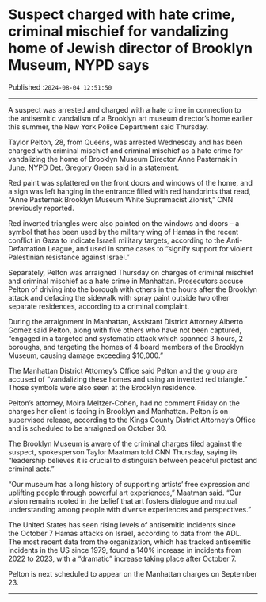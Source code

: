 # Suspect charged with hate crime, criminal mischief for vandalizing home of Jewish director of Brooklyn Museum, NYPD says

Published :`2024-08-04 12:51:50`

---

A suspect was arrested and charged with a hate crime in connection to the antisemitic vandalism of a Brooklyn art museum director’s home earlier this summer, the New York Police Department said Thursday.

Taylor Pelton, 28, from Queens, was arrested Wednesday and has been charged with criminal mischief and criminal mischief as a hate crime for vandalizing the home of Brooklyn Museum Director Anne Pasternak in June, NYPD Det. Gregory Green said in a statement.

Red paint was splattered on the front doors and windows of the home, and a sign was left hanging in the entrance filled with red handprints that read, “Anne Pasternak Brooklyn Museum White Supremacist Zionist,” CNN previously reported.

Red inverted triangles were also painted on the windows and doors – a symbol that has been used by the military wing of Hamas in the recent conflict in Gaza to indicate Israeli military targets, according to the Anti-Defamation League, and used in some cases to “signify support for violent Palestinian resistance against Israel.”

Separately, Pelton was arraigned Thursday on charges of criminal mischief and criminal mischief as a hate crime in Manhattan. Prosecutors accuse Pelton of driving into the borough with others in the hours after the Brooklyn attack and defacing the sidewalk with spray paint outside two other separate residences, according to a criminal complaint.

During the arraignment in Manhattan, Assistant District Attorney Alberto Gomez said Pelton, along with five others who have not been captured, “engaged in a targeted and systematic attack which spanned 3 hours, 2 boroughs, and targeting the homes of 4 board members of the Brooklyn Museum, causing damage exceeding $10,000.”

The Manhattan District Attorney’s Office said Pelton and the group are accused of “vandalizing these homes and using an inverted red triangle.” Those symbols were also seen at the Brooklyn residence.

Pelton’s attorney, Moira Meltzer-Cohen, had no comment Friday on the charges her client is facing in Brooklyn and Manhattan. Pelton is on supervised release, according to the Kings County District Attorney’s Office and is scheduled to be arraigned on October 30.

The Brooklyn Museum is aware of the criminal charges filed against the suspect, spokesperson Taylor Maatman told CNN Thursday, saying its “leadership believes it is crucial to distinguish between peaceful protest and criminal acts.”

“Our museum has a long history of supporting artists’ free expression and uplifting people through powerful art experiences,” Maatman said. “Our vision remains rooted in the belief that art fosters dialogue and mutual understanding among people with diverse experiences and perspectives.”

The United States has seen rising levels of antisemitic incidents since the October 7 Hamas attacks on Israel, according to data from the ADL. The most recent data from the organization, which has tracked antisemitic incidents in the US since 1979, found a 140% increase in incidents from 2022 to 2023, with a “dramatic” increase taking place after October 7.

Pelton is next scheduled to appear on the Manhattan charges on September 23.

---

